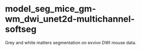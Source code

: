 # model_seg_mice_gm-wm_dwi_unet2d-multichannel-softseg
Grey and white matters segmentation on exvivo DWI mouse data.
